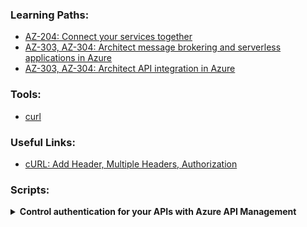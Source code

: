 ### Learning Paths:
- [AZ-204: Connect your services together](https://docs.microsoft.com/en-us/learn/paths/connect-your-services-together/)
- [AZ-303, AZ-304: Architect message brokering and serverless applications in Azure](https://docs.microsoft.com/en-us/learn/paths/architect-messaging-serverless/)
- [AZ-303, AZ-304: Architect API integration in Azure](https://docs.microsoft.com/en-us/learn/paths/architect-api-integration/)

### Tools:
- [curl](https://curl.haxx.se/)

### Useful Links:
- [cURL: Add Header, Multiple Headers, Authorization](https://www.shellhacks.com/curl-add-header-multiple-headers-authorization/)

### Scripts:
<details>
  <summary><b>Control authentication for your APIs with Azure API Management</b></summary>
  
  ```
git clone https://github.com/MicrosoftDocs/mslearn-control-authentication-with-apim.git
cd mslearn-control-authentication-with-apim
bash setup.sh

curl -X GET https://apim-WeatherData1597.azure-api.net/api/Weather/53/-1

curl -X GET https://apim-WeatherData1597.azure-api.net/api/Weather/53/-1 \
  -H 'Ocp-Apim-Subscription-Key: ecd27f3078e44d85a51ef9252712b232'


pwd='Pa$$w0rd'
pfxFilePath='selfsigncert.pfx'
openssl req -x509 -sha256 -nodes -days 365 -newkey rsa:2048 -keyout privateKey.key -out selfsigncert.crt -subj /CN=localhost

openssl pkcs12 -export -out $pfxFilePath -inkey privateKey.key -in selfsigncert.crt -password pass:$pwd
openssl pkcs12 -in selfsigncert.pfx -out selfsigncert.pem -nodes

Fingerprint="$(openssl x509 -in selfsigncert.pem -noout -fingerprint)"
Fingerprint="${Fingerprint//:}"
echo ${Fingerprint#*=}

curl -X GET https://apim-WeatherData1597.azure-api.net/api/Weather/53/-1 \
  -H 'Ocp-Apim-Subscription-Key: ecd27f3078e44d85a51ef9252712b232' \
  --cert-type pem \
  --cert selfsigncert.pem
  ```
</details>

